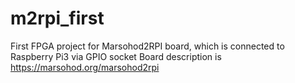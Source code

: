 # m2rpi_first
First FPGA project for Marsohod2RPI board, which is connected to Raspberry Pi3 via GPIO socket
Board description is https://marsohod.org/marsohod2rpi

